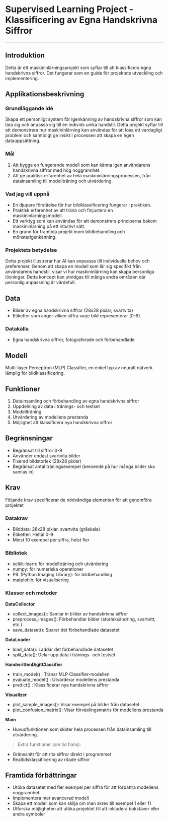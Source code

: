# Supervised Learning Project - Klassificering av Egna Handskrivna Siffror

---

## Introduktion
Detta är ett maskininlärningsprojekt som syftar till att klassificera egna handskrivna siffror. Det fungerar som en guide för projektets utveckling och implementering.

## Applikationsbeskrivning

### Grundläggande idé
Skapa ett personligt system för igenkänning av handskrivna siffror som kan lära sig och anpassa sig till en individs unika handstil. Detta projekt syftar till att demonstrera hur maskininlärning kan användas för att lösa ett vardagligt problem och samtidigt ge insikt i processen att skapa en egen datauppsättning.

### Mål
1. Att bygga en fungerande modell som kan känna igen användarens handskrivna siffror med hög noggrannhet.
2. Att ge praktisk erfarenhet av hela maskininlärningsprocessen, från datainsamling till modellträning och utvärdering.

### Vad jag vill uppnå
- En djupare förståelse för hur bildklassificering fungerar i praktiken.
- Praktisk erfarenhet av att träna och finjustera en maskininlärningsmodell.
- Ett verktyg som kan användas för att demonstrera principerna bakom maskininlärning på ett intuitivt sätt.
- En grund för framtida projekt inom bildbehandling och mönsterigenkänning.

### Projektets betydelse
Detta projekt illustrerar hur AI kan anpassas till individuella behov och preferenser. Genom att skapa en modell som lär sig specifikt från användarens handstil, visar vi hur maskininlärning kan skapa personliga lösningar. Detta koncept kan utvidgas till många andra områden där personlig anpassning är värdefull.

## Data
- Bilder av egna handskrivna siffror (28x28 pixlar, svartvita)
- Etiketter som anger vilken siffra varje bild representerar (0-9)

### Datakälla
- Egna handskrivna siffror, fotograferade och förbehandlade

## Modell
Multi-layer Perceptron (MLP) Classifier, en enkel typ av neuralt nätverk lämplig för bildklassificering.

## Funktioner
1. Datainsamling och förbehandling av egna handskrivna siffror
2. Uppdelning av data i tränings- och testset
3. Modellträning
4. Utvärdering av modellens prestanda
5. Möjlighet att klassificera nya handskrivna siffror

## Begränsningar
- Begränsat till siffror 0-9
- Använder endast svartvita bilder
- Fixerad bildstorlek (28x28 pixlar)
- Begränsat antal träningsexempel (beroende på hur många bilder ska samlas in)

## Krav
Följande krav specificerar de nödvändiga elementen för att genomföra projektet

### Datakrav
- Bilddata: 28x28 pixlar, svartvita (gråskala)
- Etiketter: Heltal 0-9
- Minst 10 exempel per siffra, helst fler

### Bibliotek
- scikit-learn: för modellträning och utvärdering
- numpy: för numeriska operationer
- PIL (Python Imaging Library): för bildbehandling
- matplotlib: för visualisering

### Klasser och metoder

**DataCollector**
- collect_images(): Samlar in bilder av handskrivna siffror
- preprocess_images(): Förbehandlar bilder (storleksändring, svartvitt, etc.)
- save_dataset(): Sparar det förbehandlade datasetet

**DataLoader**
- load_data(): Laddar det förbehandlade datasetet
- split_data(): Delar upp data i tränings- och testset

**HandwrittenDigitClassifier**
- train_model() : Tränar MLP Classifier-modellen
- evaluate_model() : Utvärderar modellens prestanda
- predict() : Klassificerar nya handskrivna siffror

**Visualizer**
- plot_sample_images(): Visar exempel på bilder från datasetet
- plot_confusion_matrix(): Visar förväxlingsmatris för modellens prestanda

**Main**
- Huvudfunktionen som sköter hela processen från datainsamling till utvärdering.

> Extra funktioner (om tid finns):
- Gränssnitt för att rita siffror direkt i programmet
- Realtidsklassificering av ritade siffror

## Framtida förbättringar
- Utöka datasetet med fler exempel per siffra för att förbättra modellens noggrannhet
- Implementera mer avancerad modell
- Skapa ett modell som kan skilja om man skrev till exempel 1 eller 11
- Utforska möjligheten att utöka projektet till att inkludera bokstäver eller andra symboler

